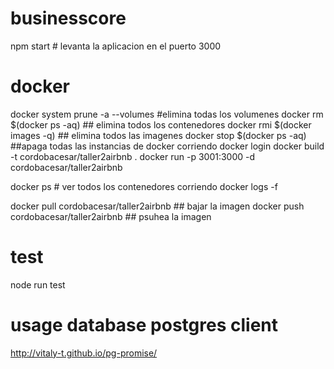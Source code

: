 # businesscore

npm start # levanta la aplicacion en el puerto 3000

# docker

docker system prune -a --volumes #elimina todas los volumenes 
docker rm $(docker ps -aq) ## elimina todos los contenedores
docker rmi $(docker images -q) ## elimina todos las imagenes
docker stop $(docker ps -aq) ##apaga todas las instancias de docker corriendo
docker login
docker build -t cordobacesar/taller2airbnb .
docker run -p 3001:3000 -d cordobacesar/taller2airbnb

docker ps # ver todos los contenedores corriendo
docker logs -f <nombre del contenedor>

docker pull cordobacesar/taller2airbnb ## bajar la imagen
docker push cordobacesar/taller2airbnb ## psuhea la imagen

# test
node run test


# usage database postgres client
http://vitaly-t.github.io/pg-promise/
